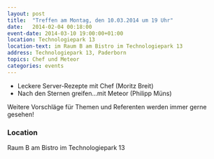```yaml
---
layout: post
title:  "Treffen am Montag, den 10.03.2014 um 19 Uhr"
date:   2014-02-04 00:18:00
event-date: 2014-03-10 19:00:00+01:00
location: Technologiepark 13
location-text: im Raum B am Bistro im Technologiepark 13
address: Technologiepark 13, Paderborn
topics: Chef und Meteor
categories: events
---
```


* Leckere Server-Rezepte mit Chef (Moritz Breit)
* Nach den Sternen greifen...mit Meteor (Philipp Müns)

Weitere Vorschläge für Themen und Referenten werden immer gerne gesehen!

### Location

Raum B am Bistro im Technologiepark 13
